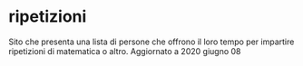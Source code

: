 # ripetizioni
Sito che presenta una lista di persone che offrono il loro tempo per impartire ripetizioni di matematica o altro.
Aggiornato a 2020 giugno 08
